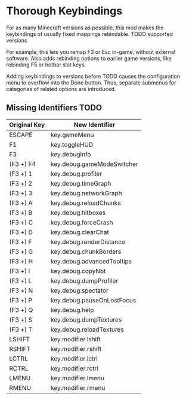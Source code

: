 # Thorough Keybindings

For as many Minecraft versions as possible, this mod makes the keybindings of
usually fixed mappings rebindable.
TODO supported versions

For example, this lets you remap F3 or Esc in-game, without external software.
Also adds rebinding options to earlier game versions, like rebinding F5 or
hotbar slot keys.

Adding keybindings to versions before TODO causes the configuration menu to
overflow into the Done button.
Thus, separate submenus for categories of related options are introduced.

## Missing Identifiers TODO

| Original Key | New Identifier             |
|--------------|----------------------------|
| ESCAPE       | key.gameMenu               |
| F1           | key.toggleHUD              |
| F3           | key.debugInfo              |
| (F3 +) F4    | key.debug.gameModeSwitcher |
| (F3 +) 1     | key.debug.profiler         |
| (F3 +) 2     | key.debug.timeGraph        |
| (F3 +) 3     | key.debug.networkGraph     |
| (F3 +) A     | key.debug.reloadChunks     |
| (F3 +) B     | key.debug.hitboxes         |
| (F3 +) C     | key.debug.forceCrash       |
| (F3 +) D     | key.debug.clearChat        |
| (F3 +) F     | key.debug.renderDistance   |
| (F3 +) G     | key.debug.chunkBorders     |
| (F3 +) H     | key.debug.advancedTooltips |
| (F3 +) I     | key.debug.copyNbt          |
| (F3 +) L     | key.debug.dumpProfiler     |
| (F3 +) N     | key.debug.spectator        |
| (F3 +) P     | key.debug.pauseOnLostFocus |
| (F3 +) Q     | key.debug.help             |
| (F3 +) S     | key.debug.dumpTextures     |
| (F3 +) T     | key.debug.reloadTextures   |
| LSHIFT       | key.modifier.lshift        |
| RSHIFT       | key.modifier.rshift        |
| LCTRL        | key.modifier.lctrl         |
| RCTRL        | key.modifier.rctrl         |
| LMENU        | key.modifier.lmenu         |
| RMENU        | key.modifier.rmenu         |
